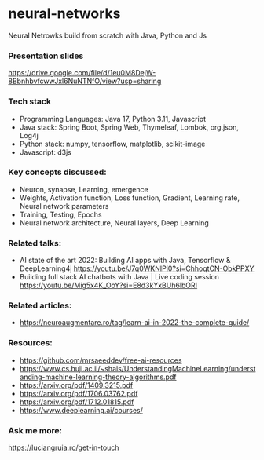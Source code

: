 # neural-networks
Neural Netrowks build from scratch with Java, Python and Js

### Presentation slides
https://drive.google.com/file/d/1eu0M8DejW-8BbnhbvfcwwJxl6NuNTNfO/view?usp=sharing

### Tech stack
- Programming Languages: Java 17, Python 3.11, Javascript
- Java stack: Spring Boot, Spring Web, Thymeleaf, Lombok, org.json, Log4j
- Python stack: numpy, tensorflow, matplotlib, scikit-image
- Javascript: d3js

### Key concepts discussed:
- Neuron, synapse, Learning, emergence
- Weights, Activation function, Loss function, Gradient, Learning rate, Neural network parameters
- Training, Testing, Epochs
- Neural network architecture, Neural layers, Deep Learning

### Related talks:
- AI state of the art 2022: Building AI apps with Java, Tensorflow & DeepLearning4j https://youtu.be/J7q0WKNIPi0?si=ChhoqtCN-ObkPPXY
- Building full stack AI chatbots with Java | Live coding session
https://youtu.be/Mig5x4K_OoY?si=E8d3kYxBUh6lbORI

### Related articles:
- https://neuroaugmentare.ro/tag/learn-ai-in-2022-the-complete-guide/

### Resources:
- https://github.com/mrsaeeddev/free-ai-resources
- https://www.cs.huji.ac.il/~shais/UnderstandingMachineLearning/understanding-machine-learning-theory-algorithms.pdf
- https://arxiv.org/pdf/1409.3215.pdf
- https://arxiv.org/pdf/1706.03762.pdf
- https://arxiv.org/pdf/1712.01815.pdf
- https://www.deeplearning.ai/courses/

### Ask me more:
https://luciangruia.ro/get-in-touch